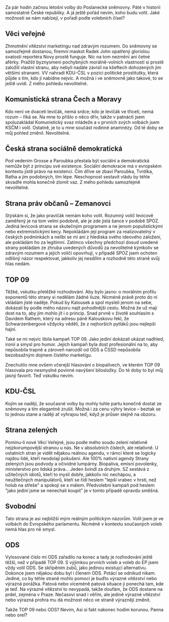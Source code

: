 <!-- dcterms:identifier = riderweblog#246 -->
<!-- dcterms:title = Pohled na české politické obludárium, aneb koho volit -->
<!-- dcterms:abstract = Za pár hodin začnou letošní volby do Poslanecké sněmovny. Páté v historii samostatné České republiky. A já ještě pořád nevím, koho budu volit. Jaké možnosti se nám nabízejí, v pořadí podle volebních čísel? -->
<!-- np9:categoryId = 2 -->
<!-- x4w:category = Lidé a jiná zvěř -->
<!-- np9:authorId = 1 -->
<!-- np9:authorEmail = michal.valasek@altairis.cz -->
<!-- dcterms:creator = Michal Altair Valášek -->
<!-- dcterms:created = 2010-05-28T12:35:56.263+02:00 -->
<!-- dcterms:date = 2010-05-28T12:35:57.14+02:00 -->

Za pár hodin začnou letošní volby do Poslanecké sněmovny. Páté v historii samostatné České republiky. A já ještě pořád nevím, koho budu volit. Jaké možnosti se nám nabízejí, v pořadí podle volebních čísel?

## Věci veřejné

Zhmotnění vítězství marketingu nad zdravým rozumem. Do sněmovny se samozřejmě dostanou, firemní maskot Radek John opatřený gloriolou svatosti reportéra Novy prostě funguje. Nic na tom nezmění ani četné aférky. Pražští byznysmeni pochybných morálně-volních vlastností si prostě založili vlastní stranu, aby nebyli nadále závislí na kšeftech dohozených jim většími stranami. VV nahradí KDU-ČSL v pozici politické prostitutky, která půjde s tím, kdo jí nabídne nejvíc. A možná i ve sněmovně jako takové, to se ještě uvidí. Z mého pohledu nevolitelné.

## Komunistická strana Čech a Moravy

Kdo není ve dvaceti levičák, nemá srdce; kdo je levičák ve třiceti, nemá rozum – říká se. Na mne to přišlo o něco dřív, takže v patnácti jsem spoluzakládal Komunistický svaz mládeže a v prvních svých volbách jsem KSČM i volil. Ostatně, je to u mne součást rodinné anamnézy. Od té doby se můj pohled změnil. Nevolitelné.

## Česká strana sociálně demokratická

Pod vedením Grosse a Paroubka přestala být sociální a demokratická nemůže být z principu své existence. Sociální demokracie má v evropském kontextu jistě právo na existenci. Čím dříve se zbaví Paroubka, Tvrdíka, Ratha a jim podobných, tím lépe. Neschopnost sestavit vládu by téhle skvadře mohla konečně zlomit vaz. Z mého pohledu samozřejmě nevolitelné.

## Strana práv občanů – Zemanovci

Stýskám si, že jako pravičák nemám koho volit. Rozumný volič levicově zaměřený je na tom velmi podobně, ale je zde jistá šance v podobě SPOZ. Jediná levicová strana se skutečným programem a ne jenom populistickými nebo extremistickými kecy. Nepokládám její program za realizovatelný v českých podmínkách a nelíbí se mi ani z hlediska svého ideového založení, ale pokládám ho za legitimní. Zatímco všechny předchozí dosud uvedené strany pokládám ze zhruba uvedených důvodů za nevolitelné kýmkoliv se zdravým rozumem a jejich voliči opovrhuji, v případě SPOZ jsem ochoten odlišný názor respektovat, jakkoliv jej nesdílím a rozhodně této straně svůj hlas nedám.

## TOP 09

Těžké, vskutku přetěžké rozhodování. Aby bylo jasno: o morálním profilu exponentů této strany si nedělám žádné iluze. Nicméně právě proto do ní vkládám jisté naděje. Pokud by Kalousek a spol mysleli jenom na sebe, dokázali by podle mého názoru najít pohodlnější cestu. Možná že už mají dost na to, aby jim mohlo jít i o princip. Snad prvně v životě souhlasím s Davidem Rathem, který na adresu páně Kalouskovu řekl, že Schwarzenbergové vždycky věděli, že z nejhorších pytláků jsou nejlepší hajní.

Také se mi nejvíc líbila kampaň TOP 09. Jako jediní dokázali ukázat nadhled, ironii a smysl pro humor. Jejich kampaň byla dost profesionální na to, aby nepůsobila trapně a zároveň narozdíl od ODS a ČSSD nepůsobila bezobsažným dojmem čistého marketigu.

Znechutilo mne ovšem včerejší hlasování o biopalivech, ve kterém TOP 09 hlasovala pro nesmyslné povinné navýšení bilosložky. Do té doby to byl můj jasný favorit. Teď vskutku nevím.

## KDU-ČSL

Kojím se nadějí, že současné volby by mohly tuhle partu konečně dostat ze sněmovny a tím elegantně zrušit. Možná i za cenu výhry levice – beztak se to jednou stane a raději ať vyhrajou teď, když je průser stejně na obzoru.

## Strana zelených

Pominu-li nové Věci Veřejné, jsou podle mého soudu zelení relativně nejzkorumpovější stranou u nás. Ne v absolutních číslech, ale relativně. U ostatních stran je vidět nějakou reálnou agendu, v rámci které se logicky najdou lidé, kteří neodolají pokušení. Ale 100% nativní agendy Strany zelených jsou podvody a očividné lumpárny. Biopaliva, emisní povolenky, ministerstvo pro lidská práva… Jeden švindl za druhým. SZ sestává z užitečných idiotů, kteří to myslí dobře, jakkoliv nic nechápou, a neužitečných manipulátorů, kteří se řídí heslem "lepší vrabec v hrsti, než holub na střeše" a spokojí se s málem. Předvolební kampaň pod heslem "jako jediní jsme se nenechali koupit" je v tomto případě opravdu směšná.

## Svobodní

Tato strana je asi nejbližší mým reálným politickým názorům. Volil jsem je ve volbách do Evropského parlamentu. Nicméně v kontextu současných voleb nemá hlas pro ně smysl.

## ODS

Vylosované číslo mi ODS zařadilo na konec a tady je rozhodování ještě těžší, než v případě TOP 09. S výjimkou prvních voleb a voleb do EP jsem vždy volil ODS. Se skřípěním zubů, jako jedinou existujcí alternativu. Dokonce jsem nějakou dobu byl i členem ODS. Potácí se odnikud nikam. Jediné, co by téhle straně mohlo pomoci je buďto výrazné vítězství nebo výrazná porážka. Patová nebo víceméně patová situace ji ponechá tam, kde je teď. Na výrazné vítězství to nevypadá, takže doufám, že ODS dostane na prdel, zejména v Praze. Nečasovi snad i věřím, ale jedině výrazné vítězství nebo výrazná prohra mu dá možnost něco ve straně výrazněji změnit.

Takže TOP 09 nebo ODS? Nevím, Asi si fakt nakonec hodím korunou. Panna nebo orel?